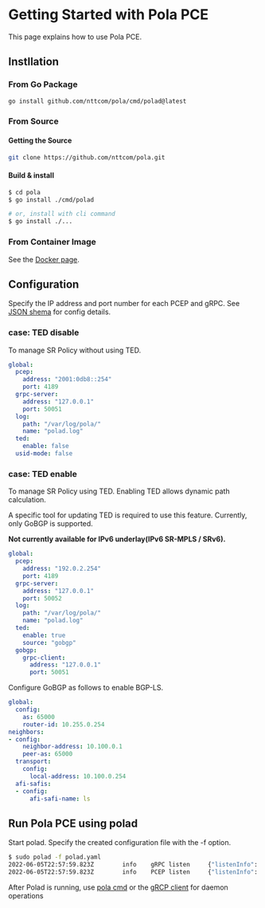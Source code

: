 # Getting Started with Pola PCE

This page explains how to use Pola PCE.

## Instllation

### From Go Package

```bash
go install github.com/nttcom/pola/cmd/polad@latest
```

### From Source

#### Getting the Source

```bash
git clone https://github.com/nttcom/pola.git
```

#### Build & install

```bash
$ cd pola
$ go install ./cmd/polad

# or, install with cli command
$ go install ./...
```

### From Container Image

See the [Docker page](../../build/package/README.md).

## Configuration

Specify the IP address and port number for each PCEP and gRPC.
See [JSON shema](../schemas/polad_config.json) for config details.

### case: TED disable

To manage SR Policy without using TED.

```yaml
global:
  pcep:
    address: "2001:0db8::254"
    port: 4189
  grpc-server:
    address: "127.0.0.1"
    port: 50051
  log:
    path: "/var/log/pola/"
    name: "polad.log"
  ted:
    enable: false
  usid-mode: false
```

### case: TED enable

To manage SR Policy using TED.
Enabling TED allows dynamic path calculation.

A specific tool for updating TED is required to use this feature.
Currently, only GoBGP is supported.

**Not currently available for IPv6 underlay(IPv6 SR-MPLS / SRv6).**

```yaml
global:
  pcep:
    address: "192.0.2.254"
    port: 4189
  grpc-server:
    address: "127.0.0.1"
    port: 50052
  log:
    path: "/var/log/pola/"
    name: "polad.log"
  ted:
    enable: true
    source: "gobgp"
  gobgp:
    grpc-client:
      address: "127.0.0.1"
      port: 50051
```

Configure GoBGP as follows to enable BGP-LS.

```yaml
global:
  config:
    as: 65000
    router-id: 10.255.0.254
neighbors:
- config:
    neighbor-address: 10.100.0.1
    peer-as: 65000
  transport:
    config:
      local-address: 10.100.0.254
  afi-safis:
  - config:
      afi-safi-name: ls
```

## Run Pola PCE using polad

Start polad. Specify the created configuration file with the -f option.

```bash
$ sudo polad -f polad.yaml
2022-06-05T22:57:59.823Z        info    gRPC listen     {"listenInfo": "127.0.0.1:50052", "server": "grpc"}
2022-06-05T22:57:59.823Z        info    PCEP listen     {"listenInfo": "192.0.2.254:4189"}
```

After Polad is running, use [pola cmd](../../cmd/pola/README.md) or the
[gRCP client](../../api/grpc/) for daemon operations
